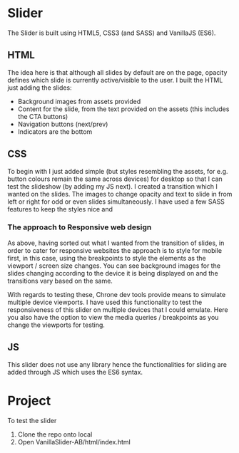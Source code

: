 # Slider

The Slider is built using HTML5, CSS3 (and SASS) and VanillaJS (ES6).

## HTML
The idea here is that although all slides by default are on the page, opacity defines which slide is currently active/visible to the user.
I built the HTML just adding the slides:
- Background images from assets provided
- Content for the slide, from the text provided on the assets (this includes the CTA buttons)
- Navigation buttons (next/prev)
- Indicators are the bottom

## CSS
To begin with I just added simple (but styles resembling the assets, for e.g. button colours remain the same across devices) for desktop so that I can test the slideshow (by adding my JS next). I created a transition which I wanted on the slides. The images to change opacity and text to slide in from left or right for odd or even slides simultaneously. I have used a few SASS features to keep the styles nice and 

### The approach to Responsive web design
As above, having sorted out what I wanted from the transition of slides, in order to cater for responsive websites the approach is to style for mobile first, in this case, using the breakpoints to style the elements as the viewport / screen size changes. You can see background images for the slides changing according to the device it is being displayed on and the transitions vary based on the same.

With regards to testing these, Chrone dev tools provide means to simulate multiple device viewports. I have used this functionality to test the responsiveness of this slider on multiple devices that I could emulate. Here you also have the option to view the media queries / breakpoints as you change the viewports for testing. 

## JS
This slider does not use any library hence the functionalities for sliding are added through JS which uses the ES6 syntax.


# Project
To test the slider
1) Clone the repo onto local
2) Open VanillaSlider-AB/html/index.html
